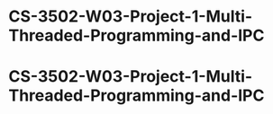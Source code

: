 # CS-3502-W03-Project-1-Multi-Threaded-Programming-and-IPC
# CS-3502-W03-Project-1-Multi-Threaded-Programming-and-IPC
